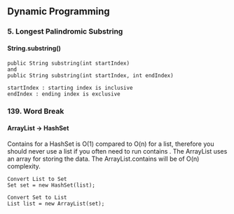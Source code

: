 ## Dynamic Programming

### 5. Longest Palindromic Substring  
#### String.substring()  
```
public String substring(int startIndex)  
and  
public String substring(int startIndex, int endIndex)  

startIndex : starting index is inclusive
endIndex : ending index is exclusive

```   

### 139. Word Break  
#### ArrayList -> HashSet
Contains for a HashSet is O(1) compared to O(n) for a list, therefore you should never use a list if you often need to run contains . 
The ArrayList uses an array for storing the data. The ArrayList.contains will be of O(n) complexity.  

```
Convert List to Set
Set set = new HashSet(list);

Convert Set to List
List list = new ArrayList(set);
```  
